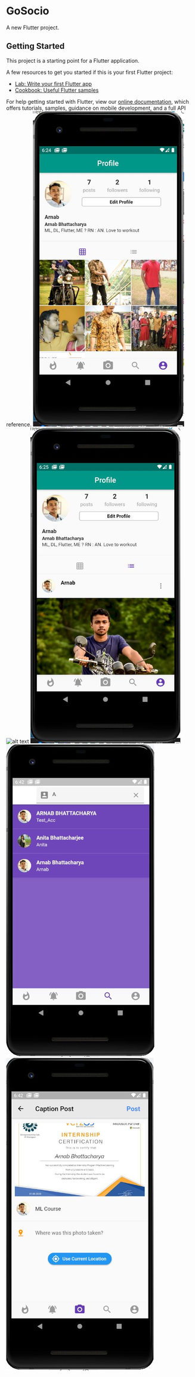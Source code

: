 # GoSocio

A new Flutter project.

## Getting Started

This project is a starting point for a Flutter application.

A few resources to get you started if this is your first Flutter project:

- [Lab: Write your first Flutter app](https://flutter.dev/docs/get-started/codelab)
- [Cookbook: Useful Flutter samples](https://flutter.dev/docs/cookbook)

For help getting started with Flutter, view our
[online documentation](https://flutter.dev/docs), which offers tutorials,
samples, guidance on mobile development, and a full API reference.
![alt text](https://github.com/Arnab28122000/GoSocio/blob/master/Profile_page.JPG?raw=true)
![alt text](https://github.com/Arnab28122000/GoSocio/blob/master/Timeline.JPG.JPG?raw=true)
![alt text](https://github.com/Arnab28122000/GoSocio/blob/master/profile_page_2.JPG?raw=true)
![alt text](https://github.com/Arnab28122000/GoSocio/blob/master/Search_users_screen.JPG?raw=true)
![alt text](https://github.com/Arnab28122000/GoSocio/blob/master/create_post_screen.JPG?raw=true)
